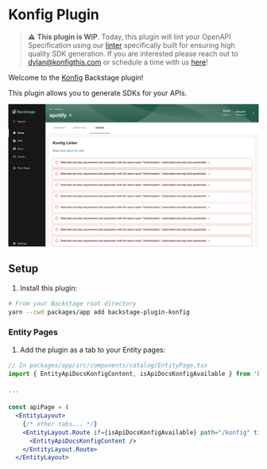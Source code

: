 # Konfig Plugin

> :warning: **This plugin is WIP**. Today, this plugin will lint
> your OpenAPI Specification using our
> [linter](https://konfigthis.com/docs/lint-rules) specifically built for ensuring
> high quality SDK generation. If you are interested please reach out to
> dylan@konfigthis.com or schedule a time with us
> [here](https://konfigthis.com/schedule-demo)!

Welcome to the [Konfig](https://konfigthis.com) Backstage plugin!

This plugin allows you to generate SDKs for your APIs.

![Konfig](docs/konfig.png)

## Setup

1. Install this plugin:

```bash
# From your Backstage root directory
yarn --cwd packages/app add backstage-plugin-konfig
```

### Entity Pages

1. Add the plugin as a tab to your Entity pages:

```jsx
// In packages/app/src/components/catalog/EntityPage.tsx
import { EntityApiDocsKonfigContent, isApiDocsKonfigAvailable } from 'backstage-plugin-konfig';

...

const apiPage = (
  <EntityLayout>
    {/* other tabs... */}
    <EntityLayout.Route if={isApiDocsKonfigAvailable} path="/konfig" title="Konfig">
      <EntityApiDocsKonfigContent />
    </EntityLayout.Route>
  </EntityLayout>
```
